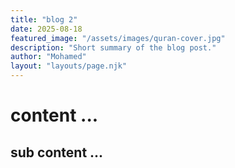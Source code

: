 ```yaml
---
title: "blog 2"
date: 2025-08-18
featured_image: "/assets/images/quran-cover.jpg"
description: "Short summary of the blog post."
author: "Mohamed"
layout: "layouts/page.njk"
---
```


# content ...
## sub content ...
